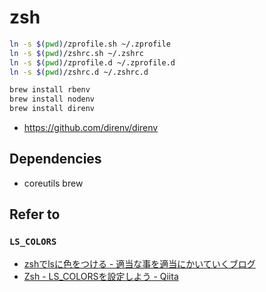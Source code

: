 # zsh

```bash
ln -s $(pwd)/zprofile.sh ~/.zprofile
ln -s $(pwd)/zshrc.sh ~/.zshrc 
ln -s $(pwd)/zprofile.d ~/.zprofile.d
ln -s $(pwd)/zshrc.d ~/.zshrc.d
```

```bash
brew install rbenv
brew install nodenv
brew install direnv
```

- https://github.com/direnv/direnv

## Dependencies

- coreutils brew

## Refer to

### `LS_COLORS`

* [zshでlsに色をつける - 適当な事を適当にかいていくブログ](http://mkit2009.hatenablog.com/entry/2013/01/28/001213)
* [Zsh - LS_COLORSを設定しよう - Qiita](http://qiita.com/yuyuchu3333/items/84fa4e051c3325098be3)
